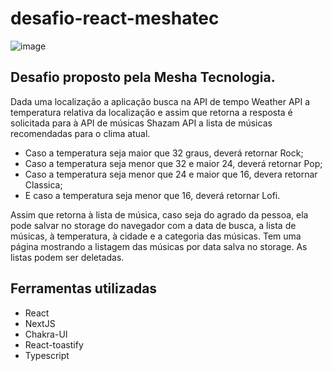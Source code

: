 # desafio-react-meshatec

![image](https://user-images.githubusercontent.com/82004348/137022098-d9d7297c-0690-4cdb-a085-5d7e87820fe4.png)

<h2> Desafio proposto pela Mesha Tecnologia. </h2>
<p>Dada uma localização a aplicação busca na API de tempo Weather API a temperatura relativa da localização e assim que retorna a resposta é solicitada para à API de músicas Shazam API a lista de músicas recomendadas para o clima atual.
  
- Caso a temperatura seja maior que 32 graus, deverá retornar Rock;
- Caso a temperatura seja menor que 32 e maior 24, deverá retornar Pop;
- Caso a temperatura seja menor que 24 e maior que 16, devera retornar Classica;
- E caso a temperatura seja menor que 16, deverá retornar Lofi.

Assim que retorna à lista de música, caso seja do agrado da pessoa, ela pode salvar no storage do navegador com a data de busca, a lista de músicas, à temperatura, à cidade e a categoria das músicas.
Tem uma página mostrando a listagem das músicas por data salva no storage.
As listas podem ser deletadas.

<h2>Ferramentas utilizadas</h2>

<ul>
  <li>React</li>
  <li>NextJS</li>
  <li>Chakra-UI</li>
  <li>React-toastify</li>
  <li>Typescript</li>
  
</ul>

